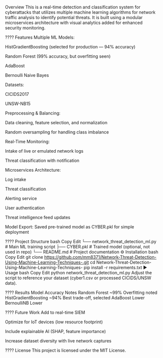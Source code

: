 Overview
This is a real-time detection and classification system for cyberattacks that utilizes multiple machine learning algorithms for network traffic analysis to identify potential threats. It is built using a modular microservices architecture with visual analytics added for enhanced security monitoring.

???? Features
Multiple ML Models:

HistGradientBoosting (selected for production — 94% accuracy)

Random Forest (99% accuracy, but overfitting seen)

AdaBoost

Bernoulli Naive Bayes

Datasets:

CICIDS2017

UNSW-NB15

Preprocessing & Balancing:

Data cleaning, feature selection, and normalization

Random oversampling for handling class imbalance

Real-Time Monitoring:

Intake of live or emulated network logs

Threat classification with notification

Microservices Architecture:

Log intake

Threat classification

Alerting service

User authentication

Threat intelligence feed updates

Model Export: Saved pre-trained model as CYBER.pkl for simple deployment

???? Project Structure
bash
Copy
Edit
└── network_threat_detection_ml.py   # Main ML training script
├── CYBER.pkl                         # Trained model (optional, not used in repo)
└── README.md                         # Project documentation
⚙️ Installation
bash
Copy
Edit
git clone https://github.com/mm8371/Network-Threat-Detection-Using-Machine-Learning-Techniques-.git
cd Network-Threat-Detection-Using-Machine-Learning-Techniques-
pip install -r requirements.txt
▶️ Usage
bash
Copy
Edit
python network_threat_detection_ml.py
Adjust the script to reference your dataset (cyber1.csv or processed CICIDS/UNSW data).

???? Results
Model	Accuracy	Notes
Random Forest	~99%	Overfitting noted
HistGradientBoosting	~94%	Best trade-off, selected
AdaBoost	Lower
BernoulliNB	Lower

???? Future Work
Add to real-time SIEM

Optimize for IoT devices (low resource footprint)

Include explainable AI (SHAP, feature importance)

Increase dataset diversity with live network captures

???? License
This project is licensed under the MIT License.

